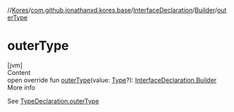 //[Kores](../../../index.md)/[com.github.jonathanxd.kores.base](../../index.md)/[InterfaceDeclaration](../index.md)/[Builder](index.md)/[outerType](outer-type.md)



# outerType  
[jvm]  
Content  
open override fun [outerType](outer-type.md)(value: [Type](https://docs.oracle.com/javase/8/docs/api/java/lang/reflect/Type.html)?): [InterfaceDeclaration.Builder](index.md)  
More info  


See [TypeDeclaration.outerType](../../-type-declaration/outer-type.md)

  




